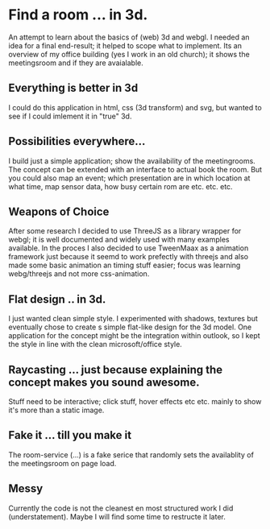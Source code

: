 # Find a room ... in 3d.
An attempt to learn about the basics of (web) 3d and webgl. I needed an idea for a final end-result; it helped to scope what to implement.
Its an overview of my office building (yes I work in an old church); it shows the meetingsroom and if they are avaialable.  

## Everything is better in 3d
I could do this application in html, css (3d transform) and svg, but wanted to see if I could imlement it in "true" 3d.

## Possibilities everywhere...
I build just a simple application; show the availability of the meetingrooms. The concept can be extended with an interface to actual book the room.
But you could also map an event; which presentation are in which location at what time, map sensor data, how busy certain rom are etc. etc. etc.

## Weapons of Choice
After some research I decided to use ThreeJS as a library wrapper for webgl; it is well documented and widely used with many examples available. In the proces I also decided to use TweenMaax as a animation framework just because it seemd to work prefectly with threejs and also made some basic animation an timing stuff easier; focus was learning webg/threejs and not more css-animation.

## Flat design .. in 3d.
I just wanted clean simple style. I experimented with shadows, textures but eventually chose to create s simple flat-like design for the 3d model. One application for the concept might be the integration within outlook, so I kept the style in line with the clean microsoft/office style.

## Raycasting ... just because explaining the concept makes you sound awesome.
Stuff need to be interactive; click stuff, hover effects etc etc. mainly to show it's more than a static image.  

## Fake it ... till you make it
The room-service (...) is a fake serice that randomly sets the availablity of the meetingsroom on page load.

## Messy
Currently the code is not the cleanest en most structured work I did (understatement). Maybe I will find some time to restructe it later.



 
